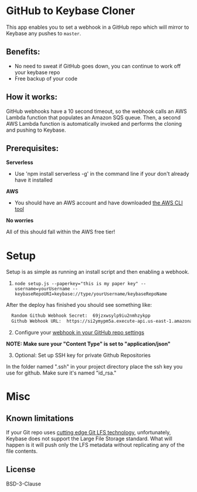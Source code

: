 ﻿# GitHub to Keybase Cloner

This app enables you to set a webhook in a GitHub repo which will mirror to Keybase any pushes to `master`.

## Benefits:

- No need to sweat if GitHub goes down, you can continue to work off your keybase repo
- Free backup of your code

## How it works:

 GitHub webhooks have a 10 second timeout, so the webhook calls an AWS Lambda function that populates an Amazon SQS queue.  Then, a second AWS Lambda function is automatically invoked and performs the cloning and pushing to Keybase.

## Prerequisites:

**Serverless**

* Use 'npm install serverless -g' in the command line if your don't already have it installed

**AWS**

* You should have an AWS account and have downloaded [the AWS CLI tool](https://docs.aws.amazon.com/cli/latest/userguide/cli-chap-install.html)

**No worries**

All of this should fall within the AWS free tier!

# Setup

Setup is as simple as running an install script and then enabling a webhook.

1. `node setup.js --paperkey="this is my paper key" --username=yourUsername --keybaseRepoURI=keybase://type/yourUsername/keybaseRepoName`

  After the deploy has finished you should see something like:
  ```bash
    Random Github Webhook Secret:  69jzxwsylp9iu2nmhzykpp
    Github Webhook URL:  https://si2ymypm5a.execute-api.us-east-1.amazonaws.com/dev/webhook/?paperkey=this%20is%20my%20paper%20key&username=yourUsername&keybaseRepoURI=keybase://type/yourUsername/keybaseRepoName
  ```

2. Configure your [webhook in your GitHub repo settings](https://developer.github.com/webhooks/creating/#setting-up-a-webhook)

  **NOTE: Make sure your "Content Type" is set to "application/json"**

3. Optional: Set up SSH key for private Github Repositories

  In the folder named ".ssh" in your project directory place the ssh key you use for github. Make sure it's named "id_rsa."

# Misc

## Known limitations

If your Git repo uses [cutting edge Git LFS technology](https://jfrog.com/blog/git-lfs/), unfortunately, Keybase does not support the Large File Storage standard.  What will happen is it will push only the LFS metadata without replicating any of the file contents.

## License

BSD-3-Clause
